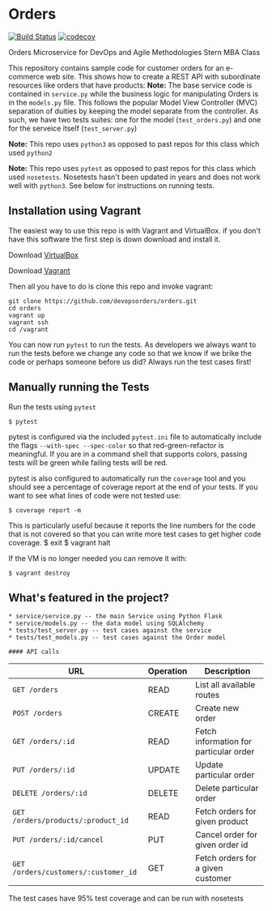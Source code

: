 # Orders 
[![Build Status](https://travis-ci.org/NYU-Devops-orders/orders.svg?branch=master)](https://travis-ci.org/NYU-Devops-orders/orders)
[![codecov](https://codecov.io/gh/NYU-Devops-orders/orders/branch/master/graph/badge.svg)](https://codecov.io/gh/NYU-Devops-orders/orders)

Orders Microservice for DevOps and Agile Methodologies Stern MBA Class

This repository contains sample code for customer orders for an e-commerce web site. This shows how to create a REST API with subordinate resources like orders that have products:
**Note:** The base service code is contained in `service.py` while the business logic for manipulating Orders is in the `models.py` file. This follows the popular Model View Controller (MVC) separation of duities by keeping the model separate from the controller. As such, we have two tests suites: one for the model (`test_orders.py`) and one for the serveice itself (`test_server.py`)

**Note:** This repo uses `python3` as opposed to past repos for this class which used `python2`

**Note:** This repo uses `pytest` as opposed to past repos for this class which used `nosetests`. Nosetests hasn't been updated in years and does not work well with `python3`. See below for instructions on running tests.

## Installation using Vagrant

The easiest way to use this repo is with Vagrant and VirtualBox. if you don't have this software the first step is down download and install it.

Download [VirtualBox](https://www.virtualbox.org/)

Download [Vagrant](https://www.vagrantup.com/)

Then all you have to do is clone this repo and invoke vagrant:

    git clone https://github.com/devopsorders/orders.git
    cd orders
    vagrant up
    vagrant ssh
    cd /vagrant

You can now run `pytest` to run the tests. As developers we always want to run the tests before we change any code so that we know if we brike the code or perhaps someone before us did? Always run the test cases first!

## Manually running the Tests

Run the tests using `pytest`

    $ pytest

pytest is configured via the included `pytest.ini` file to automatically include the flags `--with-spec --spec-color` so that red-green-refactor is meaningful. If you are in a command shell that supports colors, passing tests will be green while failing tests will be red.

pytest is also configured to automatically run the `coverage` tool and you should see a percentage of coverage report at the end of your tests. If you want to see what lines of code were not tested use:

    $ coverage report -m

This is particularly useful because it reports the line numbers for the code that is not covered so that you can write more test cases to get higher code coverage.
    $ exit
    $ vagrant halt

If the VM is no longer needed you can remove it with:

    $ vagrant destroy


## What's featured in the project?

    * service/service.py -- the main Service using Python Flask
    * service/models.py -- the data model using SQLAlchemy
    * tests/test_server.py -- test cases against the service
    * tests/test_models.py -- test cases against the Order model
    
    #### API calls
URL | Operation | Description
-- | -- | --
`GET /orders` | READ | List all available routes
`POST /orders` | CREATE | Create new order
`GET /orders/:id` | READ | Fetch information for particular order
`PUT /orders/:id` | UPDATE | Update particular order
`DELETE /orders/:id` | DELETE | Delete particular order
`GET /orders/products/:product_id` | READ | Fetch orders for given product
`PUT /orders/:id/cancel` | PUT | Cancel order for given order id
`GET /orders/customers/:customer_id` | GET | Fetch orders for a given customer


The test cases have 95% test coverage and can be run with nosetests
